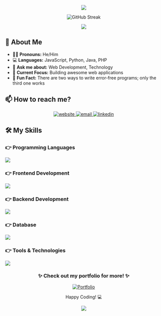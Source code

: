 
<p align="center">
  <img src="https://readme-typing-svg.herokuapp.com/?font=Righteous&size=35&center=true&vCenter=true&width=500&height=70&duration=4000&lines=Hi+There!+👋;+I'm+Tharindu+Piyumal!;I+Build+awesome+web+apps" />
</p>

<div align="center">
 
  ![GitHub Streak](https://streak-stats.demolab.com?user=piyumalt&theme=radical&border_radius=10)
 
</div>

<div align="center"> 
  <img src="https://visitor-badge.laobi.icu/badge?page_id=piyumalt.piyumalt" /> 
</div>

## 🚀 About Me

- 👨‍💻 **Pronouns:** He/Him
- 💻 **Languages:** JavaScript, Python, Java, PHP
- 💬 **Ask me about:** Web Development, Technology
- 🎯 **Current Focus:** Building awesome web applications
- 🎉 **Fun Fact:** There are two ways to write error-free programs; only the third one works


## 📫 How to reach me?

<div align="center">
  <a href="https://piyumalt.ct.ws/" target="_blank">
    <img src="https://img.shields.io/badge/Website-4285F4?style=for-the-badge&logo=googlechrome&logoColor=white" alt="website"/>
  </a>
  <a href="mailto:piyumalt@outlook.com" target="_blank">
    <img src="https://img.shields.io/badge/Outlook-0078D4?style=for-the-badge&logo=microsoftoutlook&logoColor=white" alt="email"/>
  </a>
  <a href="https://linkedin.com/in/piyumalt" target="_blank">
    <img src="https://img.shields.io/badge/LinkedIn-0A66C2?style=for-the-badge&logo=linkedin&logoColor=white" alt="linkedin"/>
  </a>
</div>

## 🛠️ My Skills

### 👉 Programming Languages
<p align="left">
  <a href="https://skillicons.dev">
    <img src="https://skillicons.dev/icons?i=js,ts,python,java,php" />
  </a>
</p>

### 👉 Frontend Development
<p align="left">
  <a href="https://skillicons.dev">
    <img src="https://skillicons.dev/icons?i=react,vue,html,css,tailwind,bootstrap" />
  </a>
</p>

### 👉 Backend Development
<p align="left">
  <a href="https://skillicons.dev">
    <img src="https://skillicons.dev/icons?i=nodejs,express,flask" />
  </a>
</p>

### 👉 Database
<p align="left">
  <a href="https://skillicons.dev">
    <img src="https://skillicons.dev/icons?i=mysql,mongodb,postgresql" />
  </a>
</p>

### 👉 Tools & Technologies
<p align="left">
  <a href="https://skillicons.dev">
    <img src="https://skillicons.dev/icons?i=git,docker,aws,nginx,vscode,figma" />
  </a>
</p>


<div align="center">

### ✨ Check out my portfolio for more! ✨

[![Portfolio](https://img.shields.io/badge/🚀_Visit_My_Portfolio-FF6B6B?style=for-the-badge&logo=atom&logoColor=white)](https://piyumalt.ct.ws/)

</div>


<div align="center">
  <p>Happy Coding! 💻</p>
  <img src="https://capsule-render.vercel.app/api?type=waving&color=gradient&height=100&section=footer"/>
</div>
